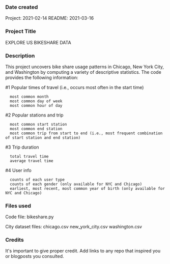 ### Date created
Project:  2021-02-14
README:   2021-03-16

### Project Title
EXPLORE US BIKESHARE DATA

### Description
This project uncovers bike share usage patterns in Chicago, New York City, and Washington by computing a variety of descriptive statistics.
The code provides the following information:

  #1 Popular times of travel (i.e., occurs most often in the start time)

      most common month
      most common day of week
      most common hour of day

  #2 Popular stations and trip

      most common start station
      most common end station
      most common trip from start to end (i.e., most frequent combination of start station and end station)

  #3 Trip duration

      total travel time
      average travel time

  #4 User info

      counts of each user type
      counts of each gender (only available for NYC and Chicago)
      earliest, most recent, most common year of birth (only available for NYC and Chicago)


### Files used
Code file:
    bikeshare.py

City dataset files:
    chicago.csv
    new_york_city.csv
    washington.csv


### Credits
It's important to give proper credit. Add links to any repo that inspired you or blogposts you consulted.
